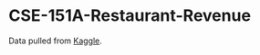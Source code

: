 # CSE-151A-Restaurant-Revenue

Data pulled from [Kaggle](https://www.kaggle.com/datasets/anthonytherrien/restaurant-revenue-prediction-dataset).